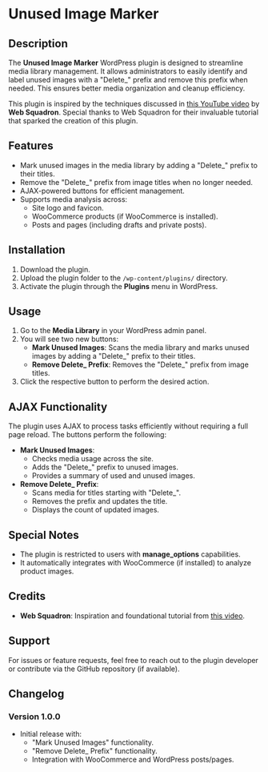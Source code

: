 # Unused Image Marker

## Description
The **Unused Image Marker** WordPress plugin is designed to streamline media library management. It allows administrators to easily identify and label unused images with a "Delete_" prefix and remove this prefix when needed. This ensures better media organization and cleanup efficiency.

This plugin is inspired by the techniques discussed in [this YouTube video](https://www.youtube.com/watch?v=x4ueJJRZ548) by **Web Squadron**. Special thanks to Web Squadron for their invaluable tutorial that sparked the creation of this plugin.

## Features
- Mark unused images in the media library by adding a "Delete_" prefix to their titles.
- Remove the "Delete_" prefix from image titles when no longer needed.
- AJAX-powered buttons for efficient management.
- Supports media analysis across:
    - Site logo and favicon.
    - WooCommerce products (if WooCommerce is installed).
    - Posts and pages (including drafts and private posts).

## Installation
1. Download the plugin.
2. Upload the plugin folder to the `/wp-content/plugins/` directory.
3. Activate the plugin through the **Plugins** menu in WordPress.

## Usage
1. Go to the **Media Library** in your WordPress admin panel.
2. You will see two new buttons:
    - **Mark Unused Images**: Scans the media library and marks unused images by adding a "Delete_" prefix to their titles.
    - **Remove Delete_ Prefix**: Removes the "Delete_" prefix from image titles.
3. Click the respective button to perform the desired action.

## AJAX Functionality
The plugin uses AJAX to process tasks efficiently without requiring a full page reload. The buttons perform the following:
- **Mark Unused Images**:
    - Checks media usage across the site.
    - Adds the "Delete_" prefix to unused images.
    - Provides a summary of used and unused images.
- **Remove Delete_ Prefix**:
    - Scans media for titles starting with "Delete_".
    - Removes the prefix and updates the title.
    - Displays the count of updated images.

## Special Notes
- The plugin is restricted to users with **manage_options** capabilities.
- It automatically integrates with WooCommerce (if installed) to analyze product images.

## Credits
- **Web Squadron**: Inspiration and foundational tutorial from [this video](https://www.youtube.com/watch?v=x4ueJJRZ548).

## Support
For issues or feature requests, feel free to reach out to the plugin developer or contribute via the GitHub repository (if available).

## Changelog
### Version 1.0.0
- Initial release with:
    - "Mark Unused Images" functionality.
    - "Remove Delete_ Prefix" functionality.
    - Integration with WooCommerce and WordPress posts/pages.

